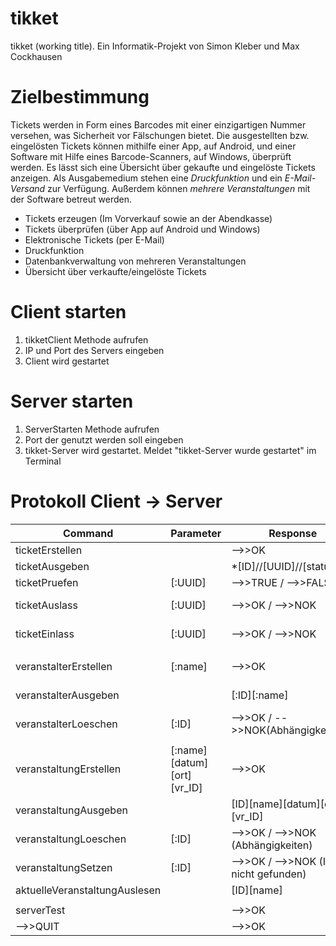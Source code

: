 # tikket
tikket (working title). Ein Informatik-Projekt von Simon Kleber und Max Cockhausen

# Zielbestimmung
Tickets werden in Form eines Barcodes mit einer einzigartigen Nummer versehen, was Sicherheit vor Fälschungen bietet. Die ausgestellten bzw. eingelösten Tickets können mithilfe einer App, auf Android, und einer Software mit Hilfe eines Barcode-Scanners, auf Windows, überprüft werden. Es lässt sich eine Übersicht über gekaufte und eingelöste Tickets anzeigen.
Als Ausgabemedium stehen eine *Druckfunktion* und ein *E-Mail-Versand* zur Verfügung. Außerdem können *mehrere Veranstaltungen* mit der Software betreut werden.

* Tickets erzeugen (Im Vorverkauf sowie an der Abendkasse)
* Tickets überprüfen (über App auf Android und Windows)
* Elektronische Tickets (per E-Mail)
* Druckfunktion
* Datenbankverwaltung von mehreren Veranstaltungen
* Übersicht über verkaufte/eingelöste Tickets

# Client starten
1. tikketClient Methode aufrufen
2. IP und Port des Servers eingeben
3. Client wird gestartet

# Server starten
1. ServerStarten Methode aufrufen
2. Port der genutzt werden soll eingeben
3. tikket-Server wird gestartet. Meldet "tikket-Server wurde gestartet" im Terminal

# Protokoll Client -> Server
Command | Parameter | Response | Status
--------|-----------|----------|-------
ticketErstellen||-->>OK|Fertig
ticketAusgeben||*[ID]//[UUID]//[status]|Fertig
ticketPruefen|[:UUID]|-->>TRUE / -->>FALSE|Fertig
ticketAuslass|[:UUID]|-->>OK / -->>NOK|Nicht geschrieben
ticketEinlass|[:UUID]|-->>OK / -->>NOK|Nicht geschrieben
|||
veranstalterErstellen|[:name]|-->>OK|Nicht geschrieben
veranstalterAusgeben||[:ID][:name]|Nicht geschrieben
veranstalterLoeschen|[:ID]|-->>OK / -->>NOK(Abhängigkeiten)|
|||
veranstaltungErstellen|[:name][datum][ort][vr_ID]|-->>OK|Nicht geschrieben
veranstaltungAusgeben||[ID][name][datum][ort][vr_ID]|Fertig
veranstaltungLoeschen|[:ID]|-->>OK / -->>NOK (Abhängigkeiten)|Nicht geschrieben
veranstaltungSetzen|[:ID]|-->>OK / -->>NOK (ID nicht gefunden)|NOK fehlt noch
aktuelleVeranstaltungAuslesen||[ID][name]|Fertig
|||
serverTest| |-->>OK|Fertig
-->>QUIT | | -->>OK|Fertig

